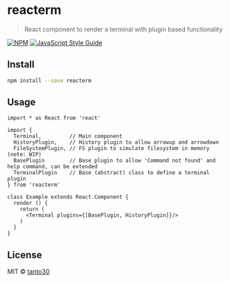 # reacterm

> React component to render a terminal with plugin based functionality

[![NPM](https://img.shields.io/npm/v/react-terminal.svg)](https://www.npmjs.com/package/reacterm) [![JavaScript Style Guide](https://img.shields.io/badge/code_style-standard-brightgreen.svg)](https://standardjs.com)

## Install

```bash
npm install --save reacterm
```

## Usage

```tsx
import * as React from 'react'

import {
  Terminal,         // Main component
  HistoryPlugin,    // History plugin to allow arrowup and arrowdown 
  FileSystemPlugin, // FS plugin to simulate filesystem in memory (note: WIP)
  BasePlugin        // Base plugin to allow 'Command not found' and help command, can be extended
  TerminalPlugin    // Base (abstract) class to define a terminal plugin
} from 'reacterm'

class Example extends React.Component {
  render () {
    return (
      <Terminal plugins={[BasePlugin, HistoryPlugin]}/>
    )
  }
}
```

## License

MIT © [tanto30](https://github.com/tanto30)
